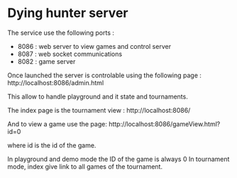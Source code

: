 # Dying hunter server

The service use the following ports :
- 8086 : web server to view games and control server
- 8087 : web socket communications
- 8082 : game server

Once launched the server is controlable using the following page :
http://localhost:8086/admin.html

This allow to handle playground and it state and tournaments.

The index page is the tournament view :
http://localhost:8086/

And to view a game use the page:
http://localhost:8086/gameView.html?id=0

where id is the id of the game.

In playground and demo mode the ID of the game is always 0
In tournament mode, index give link to all games of the tournament.
